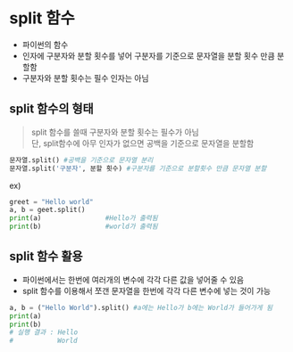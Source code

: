# split 함수

- 파이썬의 함수
- 인자에 구분자와 분할 횟수를 넣어 구분자를 기준으로 문자열을 분할 횟수 만큼 분할함
- 구분자와 분할 횟수는 필수 인자는 아님

## split 함수의 형태
> split 함수를 쓸때 구분자와 분할 횟수는 필수가 아님  
> 단, split함수에 아무 인자가 없으면 공백을 기준으로 문자열을 분할함
```python
문자열.split() #공백을 기준으로 문자열 분리
문자열.split('구분자', 분할 횟수) #구분자를 기준으로 분할횟수 만큼 문자열 분할
```

ex)
```py
greet = "Hello world"
a, b = geet.split()
print(a)                #Hello가 출력됨
print(b)                #world가 출력됨
```


## split 함수 활용 
- 파이썬에서는 한번에 여러개의 변수에 각각 다른 값을 넣어줄 수 있음
- split 함수를 이용해서 쪼갠 문자열을 한번에 각각 다른 변수에 넣는 것이 가능
```python
a, b = ("Hello World").split() #a에는 Hello가 b에는 World가 들어가게 됨
print(a)
print(b)
# 실행 결과 : Hello
#           World 
```

